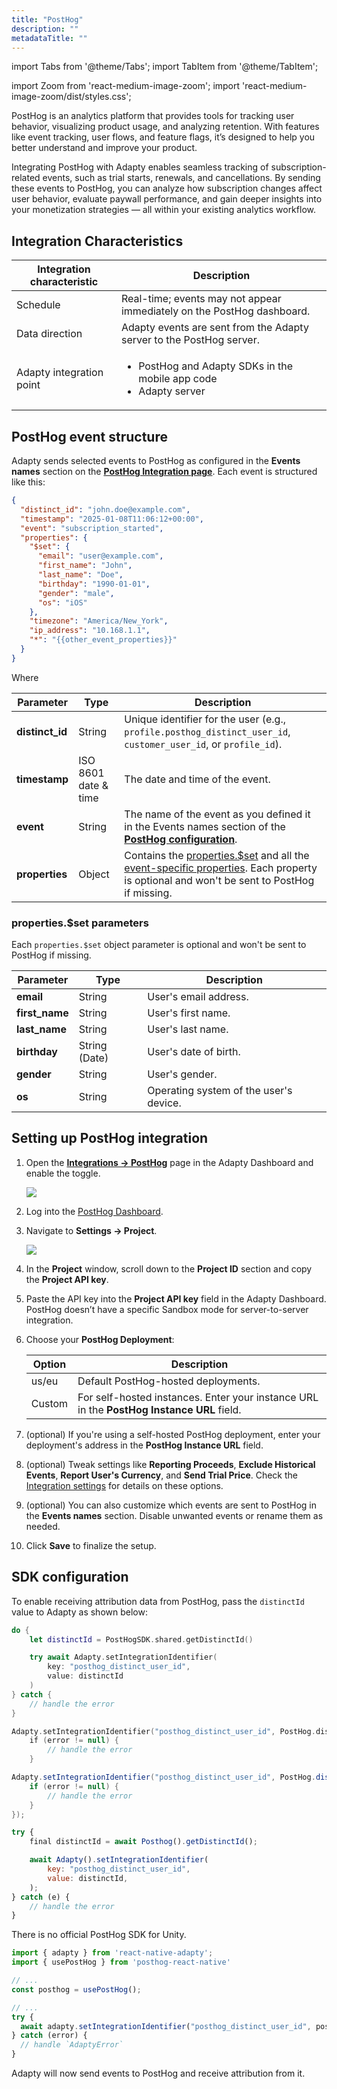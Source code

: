 ```yaml
---
title: "PostHog"
description: ""
metadataTitle: ""
---
```


import Tabs from '@theme/Tabs';
import TabItem from '@theme/TabItem'; 

import Zoom from 'react-medium-image-zoom';
import 'react-medium-image-zoom/dist/styles.css';

PostHog is an analytics platform that provides tools for tracking user behavior, visualizing product usage, and analyzing retention. With features like event tracking, user flows, and feature flags, it’s designed to help you better understand and improve your product.

Integrating PostHog with Adapty enables seamless tracking of subscription-related events, such as trial starts, renewals, and cancellations. By sending these events to PostHog, you can analyze how subscription changes affect user behavior, evaluate paywall performance, and gain deeper insights into your monetization strategies — all within your existing analytics workflow.

## Integration Characteristics

| Integration characteristic | Description                                                  |
| -------------------------- | ------------------------------------------------------------ |
| Schedule                   | Real-time; events may not appear immediately on the PostHog dashboard. |
| Data direction             | Adapty events are sent from the Adapty server to the PostHog server. |
| Adapty integration point   | <ul><li> PostHog and Adapty SDKs in the mobile app code</li><li> Adapty server</li></ul> |

## PostHog event structure

Adapty sends selected events to PostHog as configured in the **Events names** section on the [**PostHog Integration page**](https://app.adapty.io/integrations/posthog). Each event is structured like this:

```json showLineNumbers
{
  "distinct_id": "john.doe@example.com",
  "timestamp": "2025-01-08T11:06:12+00:00",
  "event": "subscription_started",
  "properties": {
    "$set": {
      "email": "user@example.com",
      "first_name": "John",
      "last_name": "Doe",
      "birthday": "1990-01-01",
      "gender": "male",
      "os": "iOS"
    },
    "timezone": "America/New_York",
    "ip_address": "10.168.1.1",
    "*": "{{other_event_properties}}"
  }
}
```

Where

| **Parameter**   | **Type**             | **Description**                                              |
| --------------- | -------------------- | ------------------------------------------------------------ |
| **distinct_id** | String               | Unique identifier for the user (e.g., `profile.posthog_distinct_user_id`, `customer_user_id`, or `profile_id`). |
| **timestamp**   | ISO 8601 date & time | The date and time of the event.                              |
| **event**       | String               | The name of the event as you defined it in the Events names section of the [**PostHog configuration**](https://app.adapty.io/integrations/posthog). |
| **properties**  | Object               | Contains the [properties.$set](posthog#propertiesset-parameters) and all the [event-specific properties](events#properties). Each property is optional and won't be sent to PostHog if missing. |

### properties.$set parameters

Each `properties.$set` object parameter is optional and won't be sent to PostHog if missing.

| **Parameter**   | **Type**             | **Description**                                              |
| --------------- | -------------------- | ------------------------------------------------------------ |
| **email**           | String        | User's email address.                                        |
| **first_name**      | String        | User's first name.                                           |
| **last_name**       | String        | User's last name.                                            |
| **birthday**        | String (Date) | User's date of birth.                                        |
| **gender**          | String        | User's gender.                                               |
| **os**              | String        | Operating system of the user's device.                       |

## Setting up PostHog integration

1. Open the [**Integrations -> PostHog**](https://app.adapty.io/integrations/posthog) page in the Adapty Dashboard and enable the toggle.

   <Zoom>
     <img src={require('./img/posthog-on.webp').default}
     style={{
       border: 'none', /* border width and color */
       width: '700px', /* image width */
       display: 'block', /* for alignment */
       margin: '0 auto' /* center alignment */
     }}
   />
   </Zoom>

2. Log into the [PostHog Dashboard](https://posthog.com/).

3. Navigate to **Settings -> Project**.

   <Zoom>
     <img src={require('./img/posthog-settings.webp').default}
     style={{
       border: 'none', /* border width and color */
       width: '700px', /* image width */
       display: 'block', /* for alignment */
       margin: '0 auto' /* center alignment */
     }}
   />
   </Zoom>

4. In the **Project** window, scroll down to the **Project ID** section and copy the **Project API key**.

5. Paste the API key into the **Project API key** field in the Adapty Dashboard. PostHog doesn’t have a specific Sandbox mode for server-to-server integration. 

6. Choose your **PostHog Deployment**:

   | Option | Description                                                  |
   | ------ | ------------------------------------------------------------ |
   | us/eu  | Default PostHog-hosted deployments.                          |
   | Custom | For self-hosted instances. Enter your instance URL in the **PostHog Instance URL** field. |

7. (optional) If you're using a self-hosted PostHog deployment, enter your deployment's address in the **PostHog Instance URL** field.

8. (optional) Tweak settings like **Reporting Proceeds**, **Exclude Historical Events**, **Report User's Currency**, and **Send Trial Price**. Check the [Integration settings](https://adapty.io/docs/configuration#integration-settings) for details on these options.

9. (optional) You can also customize which events are sent to PostHog in the **Events names** section. Disable unwanted events or rename them as needed.

10. Click **Save** to finalize the setup.

## SDK configuration

To enable receiving attribution data from PostHog, pass the `distinctId` value to Adapty as shown below:

<Tabs groupId="posthog"> 

<TabItem value="Swift" label="Swift" default> 

```swift showLineNumbers
do {
    let distinctId = PostHogSDK.shared.getDistinctId()

    try await Adapty.setIntegrationIdentifier(
        key: "posthog_distinct_user_id",
        value: distinctId
    )                
} catch {
    // handle the error
}
```

</TabItem> 

<TabItem value="kotlin" label="Kotlin" default> 

```Kotlin showLineNumbers
Adapty.setIntegrationIdentifier("posthog_distinct_user_id", PostHog.distinctId()) { error ->
    if (error != null) {
        // handle the error
    }

```

 </TabItem> 

<TabItem value="java" label="Java" default>

```java showLineNumbers
Adapty.setIntegrationIdentifier("posthog_distinct_user_id", PostHog.distinctId(), error -> {
    if (error != null) {
        // handle the error
    }
});
```

</TabItem> 

<TabItem value="Flutter" label="Flutter" default> 

```javascript showLineNumbers
try {
    final distinctId = await Posthog().getDistinctId();

    await Adapty().setIntegrationIdentifier(
        key: "posthog_distinct_user_id",
        value: distinctId,
    );
} catch (e) {
    // handle the error
}
```

</TabItem> 

<TabItem value="Unity" label="Unity" default> 

There is no official PostHog SDK for Unity.

</TabItem> 

<TabItem value="RN" label="React Native (TS)" default>

```typescript showLineNumbers
import { adapty } from 'react-native-adapty';
import { usePostHog } from 'posthog-react-native'

// ...
const posthog = usePostHog();

// ...
try {
  await adapty.setIntegrationIdentifier("posthog_distinct_user_id", posthog.getDistinctId());
} catch (error) {
  // handle `AdaptyError`
}
```

</TabItem>

</Tabs>

Adapty will now send events to PostHog and receive attribution from it. 